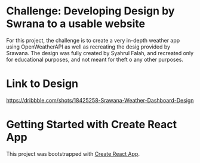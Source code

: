 # Challenge: Developing Design by Swrana to a usable website

For this project, the challenge is to create a very in-depth weather app using OpenWeatherAPI as well as recreating the desig provided by Srawana. The design was fully created by Syahrul Falah, and recreated only for educational purposes, and not meant for theft o any other purposes.

# Link to Design 

https://dribbble.com/shots/18425258-Srawana-Weather-Dashboard-Design

# Getting Started with Create React App

This project was bootstrapped with [Create React App](https://github.com/facebook/create-react-app).
